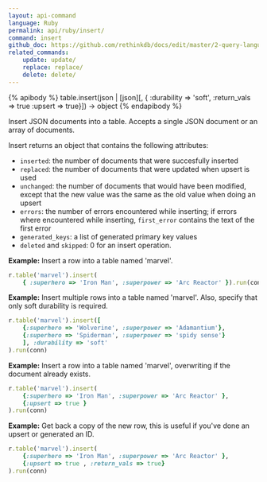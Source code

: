 ```yaml
---
layout: api-command 
language: Ruby
permalink: api/ruby/insert/
command: insert
github_doc: https://github.com/rethinkdb/docs/edit/master/2-query-language/api/ruby/writing-data/insert.md
related_commands:
    update: update/
    replace: replace/
    delete: delete/
---
```


{% apibody %}
table.insert(json | [json][, { :durability => 'soft', :return_vals => true :upsert => true}]) &rarr; object
{% endapibody %}

Insert JSON documents into a table. Accepts a single JSON document or an array of
documents.

Insert returns an object that contains the following attributes:

- `inserted`: the number of documents that were succesfully inserted
- `replaced`: the number of documents that were updated when upsert is used
- `unchanged`: the number of documents that would have been modified, except that the
new value was the same as the old value when doing an upsert
- `errors`: the number of errors encountered while inserting; if errors where
encountered while inserting, `first_error` contains the text of the first error
- `generated_keys`: a list of generated primary key values
- `deleted` and `skipped`: 0 for an insert operation.

__Example:__ Insert a row into a table named 'marvel'.

```rb
r.table('marvel').insert(
    { :superhero => 'Iron Man', :superpower => 'Arc Reactor' }).run(conn)
```

__Example:__ Insert multiple rows into a table named 'marvel'. Also, specify that only soft durability is required.

```rb
r.table('marvel').insert([
    {:superhero => 'Wolverine', :superpower => 'Adamantium'},
    {:superhero => 'Spiderman', :superpower => 'spidy sense'}
    ], :durability => 'soft'
).run(conn)
```


__Example:__ Insert a row into a table named 'marvel', overwriting if the document
already exists.

```rb
r.table('marvel').insert(
    {:superhero => 'Iron Man', :superpower => 'Arc Reactor' },
    {:upsert => true }
).run(conn)
```

__Example:__ Get back a copy of the new row, this is useful if you've done an upsert or
generated an ID.

```rb
r.table('marvel').insert(
    {:superhero => 'Iron Man', :superpower => 'Arc Reactor' },
    {:upsert => true , :return_vals => true}
).run(conn)
```
